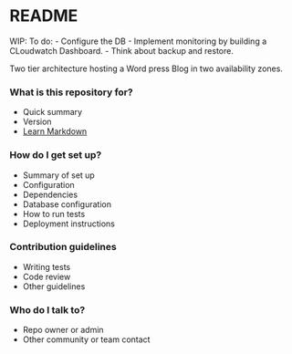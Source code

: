 # README #

WIP:
    To do:
        - Configure the DB
        - Implement monitoring by building a CLoudwatch Dashboard.
        - Think about backup and restore.

Two tier architecture hosting a Word press Blog in two availability zones.


### What is this repository for? ###

* Quick summary
* Version
* [Learn Markdown](https://bitbucket.org/tutorials/markdowndemo)

### How do I get set up? ###

* Summary of set up
* Configuration
* Dependencies
* Database configuration
* How to run tests
* Deployment instructions

### Contribution guidelines ###

* Writing tests
* Code review
* Other guidelines

### Who do I talk to? ###

* Repo owner or admin
* Other community or team contact